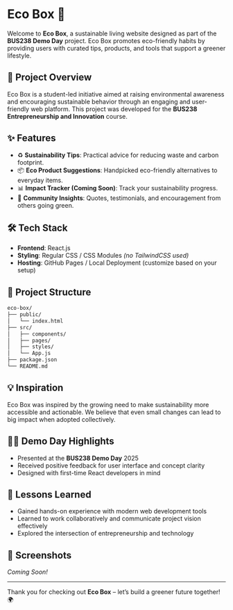 # Eco Box 🌱
Welcome to **Eco Box**, a sustainable living website designed as part of the **BUS238 Demo Day** project. Eco Box promotes eco-friendly habits by providing users with curated tips, products, and tools that support a greener lifestyle.

## 🚀 Project Overview
Eco Box is a student-led initiative aimed at raising environmental awareness and encouraging sustainable behavior through an engaging and user-friendly web platform. This project was developed for the **BUS238 Entrepreneurship and Innovation** course.

## ✨ Features
- ♻️ **Sustainability Tips**: Practical advice for reducing waste and carbon footprint.
- 📦 **Eco Product Suggestions**: Handpicked eco-friendly alternatives to everyday items.
- 📊 **Impact Tracker (Coming Soon)**: Track your sustainability progress.
- 💬 **Community Insights**: Quotes, testimonials, and encouragement from others going green.

## 🛠️ Tech Stack
- **Frontend**: React.js
- **Styling**: Regular CSS / CSS Modules *(no TailwindCSS used)*
- **Hosting**: GitHub Pages / Local Deployment (customize based on your setup)

## 📁 Project Structure
```bash
eco-box/
├── public/
│   └── index.html
├── src/
│   ├── components/
│   ├── pages/
│   ├── styles/
│   └── App.js
├── package.json
└── README.md
```

## 💡 Inspiration
Eco Box was inspired by the growing need to make sustainability more accessible and actionable. We believe that even small changes can lead to big impact when adopted collectively.

## 👩‍💻 Demo Day Highlights
- Presented at the **BUS238 Demo Day** 2025
- Received positive feedback for user interface and concept clarity
- Designed with first-time React developers in mind

## 🧠 Lessons Learned
- Gained hands-on experience with modern web development tools
- Learned to work collaboratively and communicate project vision effectively
- Explored the intersection of entrepreneurship and technology

## 📸 Screenshots
*Coming Soon!*

---

Thank you for checking out **Eco Box** – let’s build a greener future together! 🌍